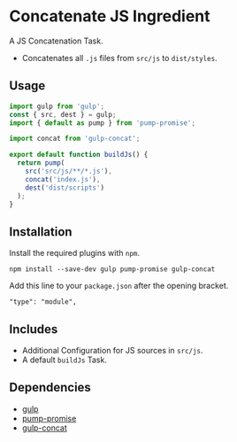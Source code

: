 Concatenate JS Ingredient
================================================================================

A JS Concatenation Task.

- Concatenates all `.js` files from `src/js` to `dist/styles`.

Usage
--------------------------------------------------------------------------------

```javascript
import gulp from 'gulp';
const { src, dest } = gulp;
import { default as pump } from 'pump-promise';	

import concat from 'gulp-concat';

export default function buildJs() {
  return pump(
    src('src/js/**/*.js'),
    concat('index.js'),
    dest('dist/scripts')
  );
}
```

Installation
--------------------------------------------------------------------------------

Install the required plugins with `npm`.

`npm install --save-dev gulp pump-promise gulp-concat`

Add this line to your `package.json` after the opening bracket.

`"type": "module",`

Includes
--------------------------------------------------------------------------------

- Additional Configuration for JS sources in `src/js`.
- A default `buildJs` Task.

Dependencies
--------------------------------------------------------------------------------

- [gulp](https://www.npmjs.com/package/gulp)
- [pump-promise](https://www.npmjs.com/package/pump-promise)
- [gulp-concat](https://www.npmjs.com/package/gulp-concat)
